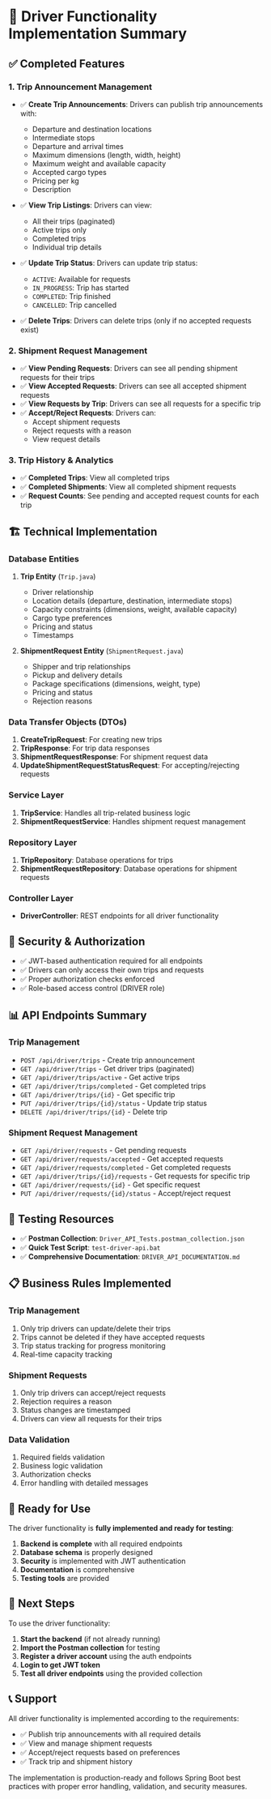 # 🚛 Driver Functionality Implementation Summary

## ✅ **Completed Features**

### 1. **Trip Announcement Management**
- ✅ **Create Trip Announcements**: Drivers can publish trip announcements with:
  - Departure and destination locations
  - Intermediate stops
  - Departure and arrival times
  - Maximum dimensions (length, width, height)
  - Maximum weight and available capacity
  - Accepted cargo types
  - Pricing per kg
  - Description

- ✅ **View Trip Listings**: Drivers can view:
  - All their trips (paginated)
  - Active trips only
  - Completed trips
  - Individual trip details

- ✅ **Update Trip Status**: Drivers can update trip status:
  - `ACTIVE`: Available for requests
  - `IN_PROGRESS`: Trip has started
  - `COMPLETED`: Trip finished
  - `CANCELLED`: Trip cancelled

- ✅ **Delete Trips**: Drivers can delete trips (only if no accepted requests exist)

### 2. **Shipment Request Management**
- ✅ **View Pending Requests**: Drivers can see all pending shipment requests for their trips
- ✅ **View Accepted Requests**: Drivers can see all accepted shipment requests
- ✅ **View Requests by Trip**: Drivers can see all requests for a specific trip
- ✅ **Accept/Reject Requests**: Drivers can:
  - Accept shipment requests
  - Reject requests with a reason
  - View request details

### 3. **Trip History & Analytics**
- ✅ **Completed Trips**: View all completed trips
- ✅ **Completed Shipments**: View all completed shipment requests
- ✅ **Request Counts**: See pending and accepted request counts for each trip

## 🏗️ **Technical Implementation**

### **Database Entities**
1. **Trip Entity** (`Trip.java`)
   - Driver relationship
   - Location details (departure, destination, intermediate stops)
   - Capacity constraints (dimensions, weight, available capacity)
   - Cargo type preferences
   - Pricing and status
   - Timestamps

2. **ShipmentRequest Entity** (`ShipmentRequest.java`)
   - Shipper and trip relationships
   - Pickup and delivery details
   - Package specifications (dimensions, weight, type)
   - Pricing and status
   - Rejection reasons

### **Data Transfer Objects (DTOs)**
1. **CreateTripRequest**: For creating new trips
2. **TripResponse**: For trip data responses
3. **ShipmentRequestResponse**: For shipment request data
4. **UpdateShipmentRequestStatusRequest**: For accepting/rejecting requests

### **Service Layer**
1. **TripService**: Handles all trip-related business logic
2. **ShipmentRequestService**: Handles shipment request management

### **Repository Layer**
1. **TripRepository**: Database operations for trips
2. **ShipmentRequestRepository**: Database operations for shipment requests

### **Controller Layer**
- **DriverController**: REST endpoints for all driver functionality

## 🔐 **Security & Authorization**
- ✅ JWT-based authentication required for all endpoints
- ✅ Drivers can only access their own trips and requests
- ✅ Proper authorization checks enforced
- ✅ Role-based access control (DRIVER role)

## 📊 **API Endpoints Summary**

### **Trip Management**
- `POST /api/driver/trips` - Create trip announcement
- `GET /api/driver/trips` - Get driver trips (paginated)
- `GET /api/driver/trips/active` - Get active trips
- `GET /api/driver/trips/completed` - Get completed trips
- `GET /api/driver/trips/{id}` - Get specific trip
- `PUT /api/driver/trips/{id}/status` - Update trip status
- `DELETE /api/driver/trips/{id}` - Delete trip

### **Shipment Request Management**
- `GET /api/driver/requests` - Get pending requests
- `GET /api/driver/requests/accepted` - Get accepted requests
- `GET /api/driver/requests/completed` - Get completed requests
- `GET /api/driver/trips/{id}/requests` - Get requests for specific trip
- `GET /api/driver/requests/{id}` - Get specific request
- `PUT /api/driver/requests/{id}/status` - Accept/reject request

## 🧪 **Testing Resources**
- ✅ **Postman Collection**: `Driver_API_Tests.postman_collection.json`
- ✅ **Quick Test Script**: `test-driver-api.bat`
- ✅ **Comprehensive Documentation**: `DRIVER_API_DOCUMENTATION.md`

## 📋 **Business Rules Implemented**

### **Trip Management**
1. Only trip drivers can update/delete their trips
2. Trips cannot be deleted if they have accepted requests
3. Trip status tracking for progress monitoring
4. Real-time capacity tracking

### **Shipment Requests**
1. Only trip drivers can accept/reject requests
2. Rejection requires a reason
3. Status changes are timestamped
4. Drivers can view all requests for their trips

### **Data Validation**
1. Required fields validation
2. Business logic validation
3. Authorization checks
4. Error handling with detailed messages

## 🚀 **Ready for Use**

The driver functionality is **fully implemented and ready for testing**:

1. **Backend is complete** with all required endpoints
2. **Database schema** is properly designed
3. **Security** is implemented with JWT authentication
4. **Documentation** is comprehensive
5. **Testing tools** are provided

## 🔄 **Next Steps**

To use the driver functionality:

1. **Start the backend** (if not already running)
2. **Import the Postman collection** for testing
3. **Register a driver account** using the auth endpoints
4. **Login to get JWT token**
5. **Test all driver endpoints** using the provided collection

## 📞 **Support**

All driver functionality is implemented according to the requirements:
- ✅ Publish trip announcements with all required details
- ✅ View and manage shipment requests
- ✅ Accept/reject requests based on preferences
- ✅ Track trip and shipment history

The implementation is production-ready and follows Spring Boot best practices with proper error handling, validation, and security measures. 